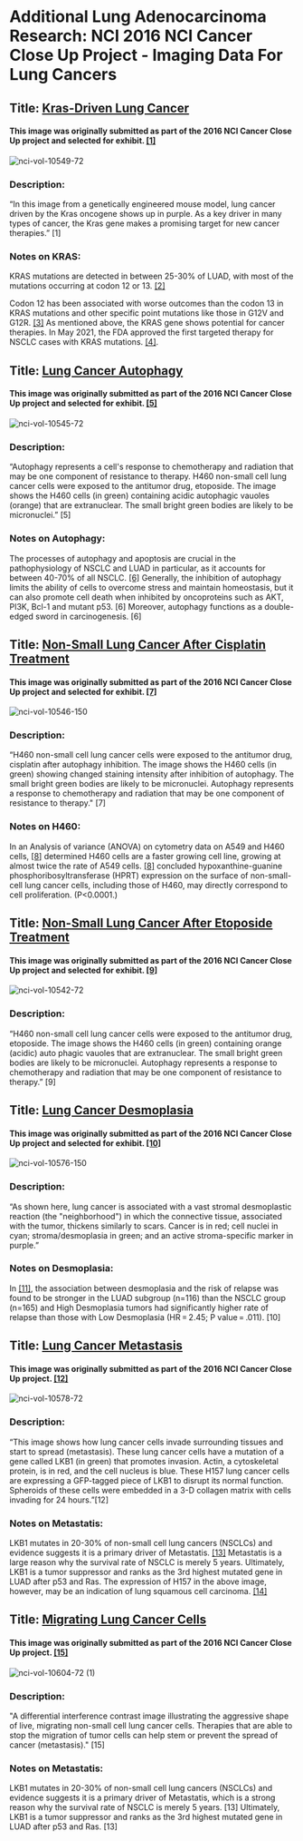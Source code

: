 # Additional Lung Adenocarcinoma Research: NCI 2016 NCI Cancer Close Up Project - Imaging Data For Lung Cancers

## Title: [Kras-Driven Lung Cancer](https://visualsonline.cancer.gov/details.cfm?imageid=10549)

#### This image was originally submitted as part of the 2016 NCI Cancer Close Up project and selected for exhibit. [[1]](https://visualsonline.cancer.gov/details.cfm?imageid=10549)

![nci-vol-10549-72](https://user-images.githubusercontent.com/85202161/152072727-73eac38d-ba2e-4711-848a-35040403c9db.jpg)


### Description:
“In this image from a genetically engineered mouse model, lung cancer driven by the Kras oncogene shows up in purple. As a key driver in many types of cancer, the Kras gene makes a promising target for new cancer therapies.” [1]

### Notes on KRAS:
KRAS mutations are detected in between 25-30% of LUAD, with most of the mutations occurring at codon 12 or 13.
[[2]](https://www.ncbi.nlm.nih.gov/pmc/articles/PMC4479120/#:~:text=KRAS%20mutation%20and%20survival&text=The%20median%20overall%20survival%20for,CI%201.2%2D1.4%20years) 

Codon 12 has been associated with worse outcomes than the codon 13 in KRAS mutations and other specific point mutations like those in G12V and G12R. [[3]](https://www.ncbi.nlm.nih.gov/pmc/articles/PMC4479120/#:~:text=KRAS%20mutation%20and%20survival&text=The%20median%20overall%20survival%20for,CI%201.2%2D1.4%20years) As mentioned above, the KRAS gene shows potential for cancer therapies. In May 2021, the FDA approved the first targeted therapy for NSCLC cases with KRAS mutations. [[4]](https://www.fda.gov/news-events/press-announcements/fda-approves-first-targeted-therapy-lung-cancer-mutation-previously-considered-resistant-drug).


## Title: [Lung Cancer Autophagy](https://visualsonline.cancer.gov/details.cfm?imageid=10545) 

#### This image was originally submitted as part of the 2016 NCI Cancer Close Up project and selected for exhibit. [[5]](https://visualsonline.cancer.gov/details.cfm?imageid=10545)

![nci-vol-10545-72](https://user-images.githubusercontent.com/85202161/152072312-86b91589-dc37-4757-82b3-2ac206e5ab3e.jpg)


### Description:
“Autophagy represents a cell's response to chemotherapy and radiation that may be one component of resistance to therapy. H460 non-small cell lung cancer cells were exposed to the antitumor drug, etoposide. The image shows the H460 cells (in green) containing acidic autophagic vauoles (orange) that are extranuclear. The small bright green bodies are likely to be micronuclei.” [5]

### Notes on Autophagy:
The processes of autophagy and apoptosis are crucial in the pathophysiology of NSCLC and LUAD in particular, as it accounts for between 40-70% of all NSCLC. [[6]](https://pubmed.ncbi.nlm.nih.gov/25712477/) Generally, the inhibition of autophagy limits the ability of cells to overcome stress and maintain homeostasis, but it can also promote cell death when inhibited by oncoproteins such as AKT, PI3K, Bcl-1 and mutant p53. [6] Moreover, autophagy functions as a double-edged sword in carcinogenesis. [6]


## Title: [Non-Small Lung Cancer After Cisplatin Treatment](https://visualsonline.cancer.gov/details.cfm?imageid=10549)

#### This image was originally submitted as part of the 2016 NCI Cancer Close Up project and selected for exhibit. [[7]](https://visualsonline.cancer.gov/details.cfm?imageid=10549)

![nci-vol-10546-150](https://user-images.githubusercontent.com/85202161/152072376-d7023668-92fc-4259-93e2-94391212432f.jpg)


### Description:
“H460 non-small cell lung cancer cells were exposed to the antitumor drug, cisplatin after autophagy inhibition. The image shows the H460 cells (in green) showing changed staining intensity after inhibition of autophagy. The small bright green bodies are likely to be micronuclei. Autophagy represents a response to chemotherapy and radiation that may be one component of resistance to therapy." [7]

### Notes on H460:
In an Analysis of variance (ANOVA) on cytometry data on A549 and H460 cells, [[8]](https://pubmed.ncbi.nlm.nih.gov/28408844/) determined H460 cells are a faster growing cell line, growing at almost twice the rate of A549 cells. [[8]](https://pubmed.ncbi.nlm.nih.gov/28408844/) concluded hypoxanthine-guanine phosphoribosyltransferase (HPRT) expression on the surface of non-small-cell lung cancer cells, including those of H460, may directly correspond to cell proliferation. (P<0.0001.)


## Title: [Non-Small Lung Cancer After Etoposide Treatment](https://visualsonline.cancer.gov/details.cfm?imageid=10542) 

#### This image was originally submitted as part of the 2016 NCI Cancer Close Up project and selected for exhibit. [[9]](https://visualsonline.cancer.gov/details.cfm?imageid=10542)

![nci-vol-10542-72](https://user-images.githubusercontent.com/85202161/152072412-8ea06ad7-c034-4b24-9b88-6fd193f74aa3.jpg)


### Description:
“H460 non-small cell lung cancer cells were exposed to the antitumor drug, etoposide. The image shows the H460 cells (in green) containing orange (acidic) auto phagic vauoles that are extranuclear. The small bright green bodies are likely to be micronuclei. Autophagy represents a response to chemotherapy and radiation that may be one component of resistance to therapy.” [9]


## Title: [Lung Cancer Desmoplasia](https://visualsonline.cancer.gov/details.cfm?imageid=10576)

#### This image was originally submitted as part of the 2016 NCI Cancer Close Up project and selected for exhibit. [[10]](https://visualsonline.cancer.gov/details.cfm?imageid=10576)

![nci-vol-10576-150](https://user-images.githubusercontent.com/85202161/152072430-6b6b39e8-4670-4fb3-98c4-be22235f482d.jpg)


### Description:
“As shown here, lung cancer is associated with a vast stromal desmoplastic reaction (the "neighborhood") in which the connective tissue, associated with the tumor, thickens similarly to scars. Cancer is in red; cell nuclei in cyan; stroma/desmoplasia in green; and an active stroma-specific marker in purple.”

### Notes on Desmoplasia:
In [[11]](https://www.ncbi.nlm.nih.gov/pmc/articles/PMC6458340/), the association between desmoplasia and the risk of relapse was found to be stronger in the LUAD subgroup (n=116) than the NSCLC group (n=165) and High Desmoplasia tumors had significantly higher rate of relapse than those with Low Desmoplasia (HR = 2.45; P value = .011). [10]


## Title: [Lung Cancer Metastasis](https://visualsonline.cancer.gov/details.cfm?imageid=10578)

#### This image was originally submitted as part of the 2016 NCI Cancer Close Up project. [[12]](https://visualsonline.cancer.gov/details.cfm?imageid=10578)

![nci-vol-10578-72](https://user-images.githubusercontent.com/85202161/152072481-2ce1d2fc-b096-4ceb-8247-9d27bcb13da6.jpg)


### Description:
“This image shows how lung cancer cells invade surrounding tissues and start to spread (metastasis). These lung cancer cells have a mutation of a gene called LKB1 (in green) that promotes invasion. Actin, a cytoskeletal protein, is in red, and the cell nucleus is blue. These H157 lung cancer cells are expressing a GFP-tagged piece of LKB1 to disrupt its normal function. Spheroids of these cells were embedded in a 3-D collagen matrix with cells invading for 24 hours.”[12]

### Notes on Metastatis:
LKB1 mutates in 20-30% of non-small cell lung cancers (NSCLCs) and evidence suggests it is a primary driver of Metastatis. [[13]](https://www.ncbi.nlm.nih.gov/pmc/articles/PMC2995373/#:~:text=The%20tumor%20suppressor%20LKB1%20is,in%20NSCLC%2C%20especially%20NSCLC%20metastasis.) Metastatis is a large reason why the survival rate of NSCLC is merely 5 years.  Ultimately, LKB1 is a tumor suppressor and ranks as the 3rd highest mutated gene in LUAD after p53 and Ras. The expression of H157 in the above image, however, may be an indication of lung squamous cell carcinoma. [[14]](https://visualsonline.cancer.gov/details.cfm?imageid=10578)


## Title: [Migrating Lung Cancer Cells](https://visualsonline.cancer.gov/details.cfm?imageid=10604)

#### This image was originally submitted as part of the 2016 NCI Cancer Close Up project. [[15]](https://visualsonline.cancer.gov/details.cfm?imageid=10604)

![nci-vol-10604-72 (1)](https://user-images.githubusercontent.com/85202161/152072603-38d080d7-042e-42b9-94a6-2493a56afb0a.jpg)


### Description:
"A differential interference contrast image illustrating the aggressive shape of live, migrating non-small cell lung cancer cells. Therapies that are able to stop the migration of tumor cells can help stem or prevent the spread of cancer (metastasis)." [15]

### Notes on Metastatis:
LKB1 mutates in 20-30% of non-small cell lung cancers (NSCLCs) and evidence suggests it is a primary driver of Metastatis, which is a strong reason why the survival rate of NSCLC is merely 5 years. [13] Ultimately, LKB1 is a tumor suppressor and ranks as the 3rd highest mutated gene in LUAD after p53 and Ras. [13]
